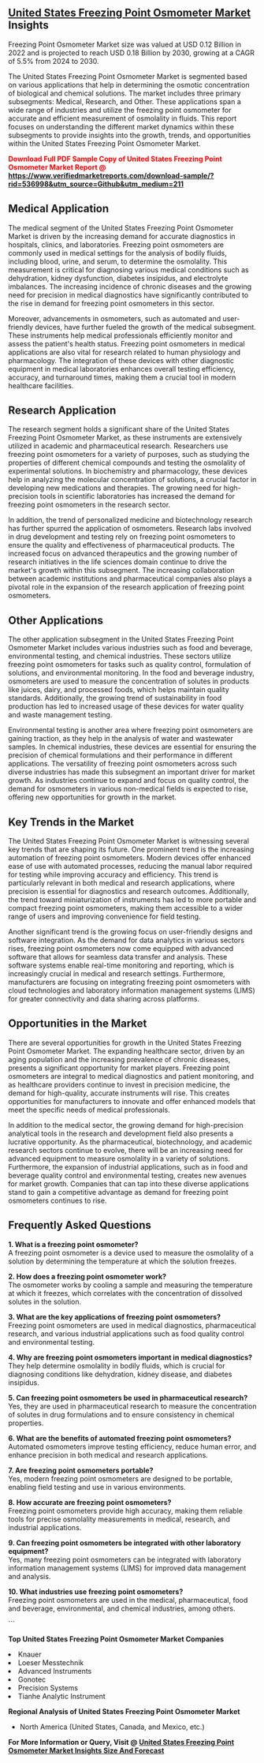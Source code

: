 <h2><a href="https://www.verifiedmarketreports.com/download-sample/?rid=536998&amp;utm_source=Github&amp;utm_medium=211" target="_blank">United States Freezing Point Osmometer Market</a> Insights</h2><p>Freezing Point Osmometer Market size was valued at USD 0.12 Billion in 2022 and is projected to reach USD 0.18 Billion by 2030, growing at a CAGR of 5.5% from 2024 to 2030.</p><p><p>The United States Freezing Point Osmometer Market is segmented based on various applications that help in determining the osmotic concentration of biological and chemical solutions. The market includes three primary subsegments: Medical, Research, and Other. These applications span a wide range of industries and utilize the freezing point osmometer for accurate and efficient measurement of osmolality in fluids. This report focuses on understanding the different market dynamics within these subsegments to provide insights into the growth, trends, and opportunities within the United States Freezing Point Osmometer Market.</p><p><strong><p><span class=""><span style="color: #ff0000;"><strong>Download Full PDF Sample Copy of United States Freezing Point Osmometer Market Report</strong> @ </span><a href="https://www.verifiedmarketreports.com/download-sample/?rid=536998&amp;utm_source=Github&amp;utm_medium=211" target="_blank">https://www.verifiedmarketreports.com/download-sample/?rid=536998&amp;utm_source=Github&amp;utm_medium=211</a></span></p></strong></p><h2>Medical Application</h2><p>The medical segment of the United States Freezing Point Osmometer Market is driven by the increasing demand for accurate diagnostics in hospitals, clinics, and laboratories. Freezing point osmometers are commonly used in medical settings for the analysis of bodily fluids, including blood, urine, and serum, to determine the osmolality. This measurement is critical for diagnosing various medical conditions such as dehydration, kidney dysfunction, diabetes insipidus, and electrolyte imbalances. The increasing incidence of chronic diseases and the growing need for precision in medical diagnostics have significantly contributed to the rise in demand for freezing point osmometers in this sector.</p><p>Moreover, advancements in osmometers, such as automated and user-friendly devices, have further fueled the growth of the medical subsegment. These instruments help medical professionals efficiently monitor and assess the patient's health status. Freezing point osmometers in medical applications are also vital for research related to human physiology and pharmacology. The integration of these devices with other diagnostic equipment in medical laboratories enhances overall testing efficiency, accuracy, and turnaround times, making them a crucial tool in modern healthcare facilities.</p><h2>Research Application</h2><p>The research segment holds a significant share of the United States Freezing Point Osmometer Market, as these instruments are extensively utilized in academic and pharmaceutical research. Researchers use freezing point osmometers for a variety of purposes, such as studying the properties of different chemical compounds and testing the osmolality of experimental solutions. In biochemistry and pharmacology, these devices help in analyzing the molecular concentration of solutions, a crucial factor in developing new medications and therapies. The growing need for high-precision tools in scientific laboratories has increased the demand for freezing point osmometers in the research sector.</p><p>In addition, the trend of personalized medicine and biotechnology research has further spurred the application of osmometers. Research labs involved in drug development and testing rely on freezing point osmometers to ensure the quality and effectiveness of pharmaceutical products. The increased focus on advanced therapeutics and the growing number of research initiatives in the life sciences domain continue to drive the market's growth within this subsegment. The increasing collaboration between academic institutions and pharmaceutical companies also plays a pivotal role in the expansion of the research application of freezing point osmometers.</p><h2>Other Applications</h2><p>The other application subsegment in the United States Freezing Point Osmometer Market includes various industries such as food and beverage, environmental testing, and chemical industries. These sectors utilize freezing point osmometers for tasks such as quality control, formulation of solutions, and environmental monitoring. In the food and beverage industry, osmometers are used to measure the concentration of solutes in products like juices, dairy, and processed foods, which helps maintain quality standards. Additionally, the growing trend of sustainability in food production has led to increased usage of these devices for water quality and waste management testing.</p><p>Environmental testing is another area where freezing point osmometers are gaining traction, as they help in the analysis of water and wastewater samples. In chemical industries, these devices are essential for ensuring the precision of chemical formulations and their performance in different applications. The versatility of freezing point osmometers across such diverse industries has made this subsegment an important driver for market growth. As industries continue to expand and focus on quality control, the demand for osmometers in various non-medical fields is expected to rise, offering new opportunities for growth in the market.</p><h2>Key Trends in the Market</h2><p>The United States Freezing Point Osmometer Market is witnessing several key trends that are shaping its future. One prominent trend is the increasing automation of freezing point osmometers. Modern devices offer enhanced ease of use with automated processes, reducing the manual labor required for testing while improving accuracy and efficiency. This trend is particularly relevant in both medical and research applications, where precision is essential for diagnostics and research outcomes. Additionally, the trend toward miniaturization of instruments has led to more portable and compact freezing point osmometers, making them accessible to a wider range of users and improving convenience for field testing.</p><p>Another significant trend is the growing focus on user-friendly designs and software integration. As the demand for data analytics in various sectors rises, freezing point osmometers now come equipped with advanced software that allows for seamless data transfer and analysis. These software systems enable real-time monitoring and reporting, which is increasingly crucial in medical and research settings. Furthermore, manufacturers are focusing on integrating freezing point osmometers with cloud technologies and laboratory information management systems (LIMS) for greater connectivity and data sharing across platforms.</p><h2>Opportunities in the Market</h2><p>There are several opportunities for growth in the United States Freezing Point Osmometer Market. The expanding healthcare sector, driven by an aging population and the increasing prevalence of chronic diseases, presents a significant opportunity for market players. Freezing point osmometers are integral to medical diagnostics and patient monitoring, and as healthcare providers continue to invest in precision medicine, the demand for high-quality, accurate instruments will rise. This creates opportunities for manufacturers to innovate and offer enhanced models that meet the specific needs of medical professionals.</p><p>In addition to the medical sector, the growing demand for high-precision analytical tools in the research and development field also presents a lucrative opportunity. As the pharmaceutical, biotechnology, and academic research sectors continue to evolve, there will be an increasing need for advanced equipment to measure osmolality in a variety of solutions. Furthermore, the expansion of industrial applications, such as in food and beverage quality control and environmental testing, creates new avenues for market growth. Companies that can tap into these diverse applications stand to gain a competitive advantage as demand for freezing point osmometers continues to rise.</p><h2>Frequently Asked Questions</h2><p><strong>1. What is a freezing point osmometer?</strong><br>A freezing point osmometer is a device used to measure the osmolality of a solution by determining the temperature at which the solution freezes.</p><p><strong>2. How does a freezing point osmometer work?</strong><br>The osmometer works by cooling a sample and measuring the temperature at which it freezes, which correlates with the concentration of dissolved solutes in the solution.</p><p><strong>3. What are the key applications of freezing point osmometers?</strong><br>Freezing point osmometers are used in medical diagnostics, pharmaceutical research, and various industrial applications such as food quality control and environmental testing.</p><p><strong>4. Why are freezing point osmometers important in medical diagnostics?</strong><br>They help determine osmolality in bodily fluids, which is crucial for diagnosing conditions like dehydration, kidney disease, and diabetes insipidus.</p><p><strong>5. Can freezing point osmometers be used in pharmaceutical research?</strong><br>Yes, they are used in pharmaceutical research to measure the concentration of solutes in drug formulations and to ensure consistency in chemical properties.</p><p><strong>6. What are the benefits of automated freezing point osmometers?</strong><br>Automated osmometers improve testing efficiency, reduce human error, and enhance precision in both medical and research applications.</p><p><strong>7. Are freezing point osmometers portable?</strong><br>Yes, modern freezing point osmometers are designed to be portable, enabling field testing and use in various environments.</p><p><strong>8. How accurate are freezing point osmometers?</strong><br>Freezing point osmometers provide high accuracy, making them reliable tools for precise osmolality measurements in medical, research, and industrial applications.</p><p><strong>9. Can freezing point osmometers be integrated with other laboratory equipment?</strong><br>Yes, many freezing point osmometers can be integrated with laboratory information management systems (LIMS) for improved data management and analysis.</p><p><strong>10. What industries use freezing point osmometers?</strong><br>Freezing point osmometers are used in the medical, pharmaceutical, food and beverage, environmental, and chemical industries, among others.</p>```</p><p><strong>Top United States Freezing Point Osmometer Market Companies</strong></p><div data-test-id=""><p><li>Knauer</li><li> Loeser Messtechnik</li><li> Advanced Instruments</li><li> Gonotec</li><li> Precision Systems</li><li> Tianhe Analytic Instrument</li></p><div><strong>Regional Analysis of&nbsp;United States Freezing Point Osmometer Market</strong></div><ul><li dir="ltr"><p dir="ltr">North America&nbsp;(United States, Canada, and Mexico, etc.)</p></li></ul><p><strong>For More Information or Query, Visit @&nbsp;</strong><strong><a href="https://www.verifiedmarketreports.com/product/freezing-point-osmometer-market-size-and-forecast/?utm_source=Github&amp;utm_medium=211" target="_blank">United States Freezing Point Osmometer Market Insights Size And Forecast</a></strong></p></div>
